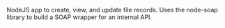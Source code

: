 NodeJS app to create, view, and update file records. Uses the node-soap library to build a SOAP wrapper for an internal API.
